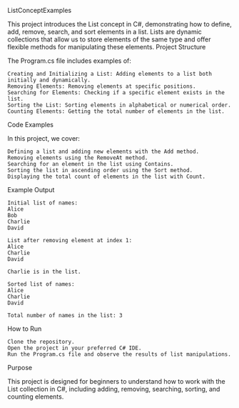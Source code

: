 ListConceptExamples

This project introduces the List concept in C#, demonstrating how to define, add, remove, search, and sort elements in a list. Lists are dynamic collections that allow us to store elements of the same type and offer flexible methods for manipulating these elements.
Project Structure

The Program.cs file includes examples of:

    Creating and Initializing a List: Adding elements to a list both initially and dynamically.
    Removing Elements: Removing elements at specific positions.
    Searching for Elements: Checking if a specific element exists in the list.
    Sorting the List: Sorting elements in alphabetical or numerical order.
    Counting Elements: Getting the total number of elements in the list.

Code Examples

In this project, we cover:

    Defining a list and adding new elements with the Add method.
    Removing elements using the RemoveAt method.
    Searching for an element in the list using Contains.
    Sorting the list in ascending order using the Sort method.
    Displaying the total count of elements in the list with Count.

Example Output

    Initial list of names:
    Alice
    Bob
    Charlie
    David

    List after removing element at index 1:
    Alice
    Charlie
    David

    Charlie is in the list.

    Sorted list of names:
    Alice
    Charlie
    David

    Total number of names in the list: 3

How to Run

    Clone the repository.
    Open the project in your preferred C# IDE.
    Run the Program.cs file and observe the results of list manipulations.

Purpose

This project is designed for beginners to understand how to work with the List collection in C#, including adding, removing, searching, sorting, and counting elements.
